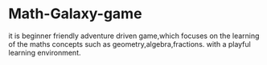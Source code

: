 # Math-Galaxy-game
it is beginner friendly adventure driven game,which focuses on the learning of the maths concepts such as geometry,algebra,fractions. with a playful learning environment.
